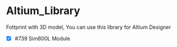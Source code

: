# Altium_Library

 Fottprint with 3D model, You can use this library for Altium Designer
 
- [x] #739 Sim800L Module

